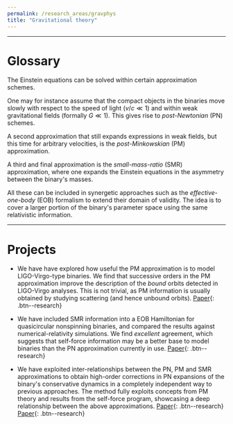 ```yaml
---
permalink: /research_areas/gravphys
title: "Gravitational theory"
---
```



-------------------------

# Glossary

The Einstein equations can be solved within certain approximation schemes. 

One may for instance assume that the compact objects in the binaries move slowly with respect to the speed of light ($v/c \ll 1$) and within weak gravitational fields (formally $G\ll1$). This gives rise to *post-Newtonian* (PN) schemes. 

A second approximation that still expands expressions in weak fields, but this time for arbitrary velocities, is the *post-Minkowskian* (PM) approximation.  

A third and final approximation is the *small-mass-ratio* (SMR) approximation, where one expands the Einstein equations in the asymmetry between the binary's masses.

All these can be included in synergetic approaches such as the *effective-one-body* (EOB) formalism to extend their domain of validity. The idea is to cover a larger portion of the binary's parameter space using the same relativistic information.

-------------------------

# Projects


- We have have explored how useful the PM approximation is to model LIGO-Virgo-type binaries. We find that successive orders in the PM approximation improve the description of the *bound* orbits detected in LIGO-Virgo analyses. This is not trivial, as PM information is usually obtained by studying scattering (and hence unbound orbits). [Paper](https://arxiv.org/pdf/1901.07102.pdf){: .btn--research}

- We have included SMR information into a EOB Hamiltonian for quasicircular nonspinning binaries, and compared the results against numerical-relativity simulations. We find *excellent* agreement, which suggests that self-force information may be a better base to model binaries than the PN approximation currently in use. [Paper](https://arxiv.org/pdf/1907.11597.pdf){: .btn--research}

- We have exploited inter-relationships between the PN, PM and SMR approximations to obtain high-order corrections in PN expansions of the binary's conservative dynamics in a completely independent way to previous approaches. The method fully exploits concepts from PM theory and results from the self-force program, showcasing a deep relationship between the above approximations. [Paper](https://arxiv.org/pdf/2003.11391.pdf){: .btn--research} [Paper](https://arxiv.org/pdf/2010.02018.pdf){: .btn--research}

